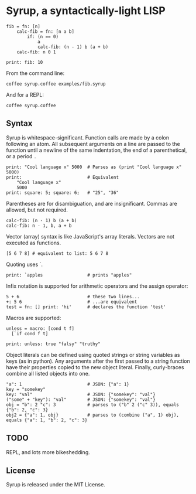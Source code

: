# Syrup, a syntactically-light LISP

```coffee-script
fib = fn: [n]
    calc-fib = fn: [n a b]
        if: (n == 0)
            a 
            calc-fib: (n - 1) b (a + b)
    calc-fib: n 0 1

print: fib: 10
```

From the command line:

    coffee syrup.coffee examples/fib.syrup

And for a REPL:

    coffee syrup.coffee

## Syntax

Syrup is whitespace-significant. Function calls are made by a colon
following an atom. All subsequent arguments on a line are passed to the
function until a newline of the same indentation, the end of a parenthetical,
or a period `.`

```coffee-script
print: "Cool language x" 5000  # Parses as (print "Cool language x" 5000)
print:                         # Equivalent
    "Cool language x"
    5000
print: square: 5; square: 6;   # "25", "36"
```

Parentheses are for disambiguation, and are insignificant. 
Commas are allowed, but not required.

```coffee-script
calc-fib: (n - 1) b (a + b)
calc-fib: n - 1, b, a + b
```

Vector (array) syntax is like JavaScript's array literals. Vectors
are not executed as functions.

```coffee-script
[5 6 7 8] # equivalent to list: 5 6 7 8
```

Quoting uses \`.

```coffee-script
print: `apples                 # prints "apples"
```

Infix notation is supported for arithmetic operators
and the assign operator:

```coffee-script
5 + 6                          # these two lines...
+: 5 6                         # ...are equivalent
test = fn: [] print: 'hi'      # declares the function 'test'
```

Macros are supported:

```coffee-script
unless = macro: [cond t f]
  [`if cond f t]

print: unless: true "falsy" "truthy"
```

Object literals can be defined using quoted strings or string variables
as keys (as in python). Any arguments after the first passed to a string
function have their properties copied to the new object literal. Finally,
curly-braces combine all listed objects into one.

```coffee-script
"a": 1                         # JSON: {"a": 1}
key = "somekey"
key: "val"                     # JSON: {"somekey": "val"}
("some" + "key"): "val"        # JSON: {"somekey": "val"}
obj = "b": 2 "c": 3            # parses to ("b" 2 ("c" 3)), equals {"b": 2, "c": 3}
obj2 = {"a": 1, obj}           # parses to (combine ("a", 1) obj), equals {"a": 1, "b": 2, "c": 3}
```
## TODO

REPL, and lots more bikeshedding.

## License

Syrup is released under the MIT License.
